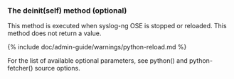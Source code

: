 ### The deinit(self) method (optional)

This method is executed when syslog-ng OSE is stopped or reloaded. This
method does not return a value.

{% include doc/admin-guide/warnings/python-reload.md %}

For the list of available optional parameters, see
python() and python-fetcher() source options.

